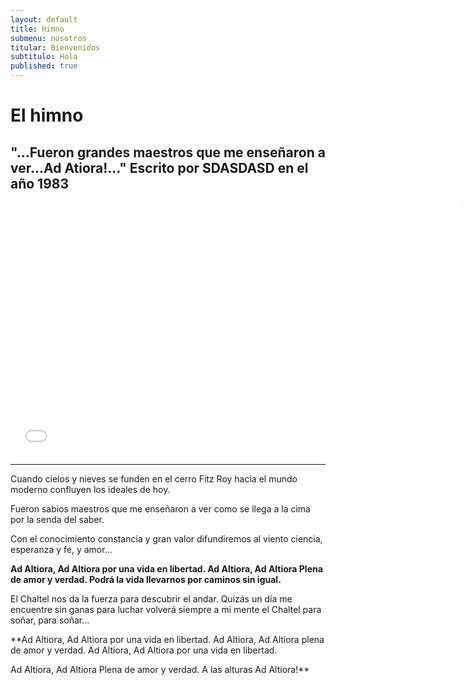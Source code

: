 ```yaml
---
layout: default
title: Himno
submenu: nosotros
titular: Bienvenidos
subtitulo: Hola
published: true
---
```


# El himno

## "...Fueron grandes maestros que me enseñaron a ver...Ad Atiora!..." Escrito por SDASDASD en el año 1983

<iframe width="720" height="405" src="//www.youtube.com/embed/hMHJ5aUg9Nk" frameborder="0" allowfullscreen></iframe>

---


Cuando cielos y nieves
se funden en el cerro Fitz Roy
hacia el mundo moderno
confluyen los ideales de hoy.

Fueron sabios maestros
que me enseñaron a ver
como se llega a la cima
por la senda del saber.

Con el conocimiento
constancia y gran valor
difundiremos al viento
ciencia, esperanza y fe, y amor…

**Ad Altiora, Ad Altiora 
por una vida en libertad.
Ad Altiora, Ad Altiora
Plena de amor y verdad.
Podrá la vida llevarnos
por caminos sin igual.**

El Chaltel nos da la fuerza
para descubrir el andar.
Quizás un día me encuentre
sin ganas para luchar
volverá siempre a mi mente
el Chaltel para soñar, para soñar…

**Ad Altiora, Ad Altiora 
por una vida en libertad.
Ad Altiora, Ad Altiora
plena de amor y verdad.
Ad Altiora, Ad Altiora 
por una vida en libertad.

Ad Altiora, Ad Altiora
Plena de amor y verdad.
A las alturas Ad Altiora!**

